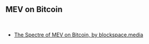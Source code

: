 ## MEV on Bitcoin

<br>

* [The Spectre of MEV on Bitcoin, by blockspace.media](https://blockspace.media/insight/the-spectre-of-mev-on-bitcoin/)
